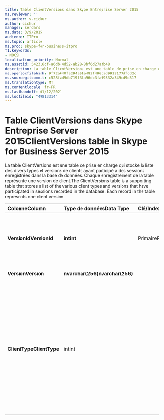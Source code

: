 ```yaml
---
title: Table ClientVersions dans Skype Entreprise Server 2015
ms.reviewer: ''
ms.author: v-cichur
author: cichur
manager: serdars
ms.date: 3/9/2015
audience: ITPro
ms.topic: article
ms.prod: skype-for-business-itpro
f1.keywords:
- NOCSH
localization_priority: Normal
ms.assetid: 542316cf-a6db-4d52-ab28-8bf6d27a3b48
description: La table ClientVersions est une table de prise en charge qui stocke la liste des divers types et versions de clients ayant participé à des sessions enregistrées dans la base de données. Chaque enregistrement de la table représente une version de client.
ms.openlocfilehash: 9f72a640fa294a51e483f496cad9913177dfcd2c
ms.sourcegitcommit: c528fad9db719f3fa96dc3fa99332a349cd9d317
ms.translationtype: MT
ms.contentlocale: fr-FR
ms.lasthandoff: 01/12/2021
ms.locfileid: "49813314"
---
```

# <a name="clientversions-table-in-skype-for-business-server-2015"></a><span data-ttu-id="2c371-104">Table ClientVersions dans Skype Entreprise Server 2015</span><span class="sxs-lookup"><span data-stu-id="2c371-104">ClientVersions table in Skype for Business Server 2015</span></span>
 
<span data-ttu-id="2c371-p102">La table ClientVersions est une table de prise en charge qui stocke la liste des divers types et versions de clients ayant participé à des sessions enregistrées dans la base de données. Chaque enregistrement de la table représente une version de client.</span><span class="sxs-lookup"><span data-stu-id="2c371-p102">The ClientVersions table is a supporting table that stores a list of the various client types and versions that have participated in sessions recorded in the database. Each record in the table represents one client version.</span></span>
  
|<span data-ttu-id="2c371-107">**Colonne**</span><span class="sxs-lookup"><span data-stu-id="2c371-107">**Column**</span></span>|<span data-ttu-id="2c371-108">**Type de données**</span><span class="sxs-lookup"><span data-stu-id="2c371-108">**Data Type**</span></span>|<span data-ttu-id="2c371-109">**Clé/Index**</span><span class="sxs-lookup"><span data-stu-id="2c371-109">**Key/Index**</span></span>|<span data-ttu-id="2c371-110">**Détails**</span><span class="sxs-lookup"><span data-stu-id="2c371-110">**Details**</span></span>|
|:-----|:-----|:-----|:-----|
|<span data-ttu-id="2c371-111">**VersionId**</span><span class="sxs-lookup"><span data-stu-id="2c371-111">**VersionId**</span></span> <br/> |<span data-ttu-id="2c371-112">**int**</span><span class="sxs-lookup"><span data-stu-id="2c371-112">**int**</span></span> <br/> |<span data-ttu-id="2c371-113">Primaire</span><span class="sxs-lookup"><span data-stu-id="2c371-113">Primary</span></span>  <br/> |<span data-ttu-id="2c371-114">Numéro unique identifiant le type et la version de ce client.</span><span class="sxs-lookup"><span data-stu-id="2c371-114">Unique number identifying this client type and version.</span></span>  <br/> |
|<span data-ttu-id="2c371-115">**Version**</span><span class="sxs-lookup"><span data-stu-id="2c371-115">**Version**</span></span> <br/> |<span data-ttu-id="2c371-116">**nvarchar(256)**</span><span class="sxs-lookup"><span data-stu-id="2c371-116">**nvarchar(256)**</span></span> <br/> ||<span data-ttu-id="2c371-117">Nom de la version.</span><span class="sxs-lookup"><span data-stu-id="2c371-117">Version name.</span></span>  <br/> |
|<span data-ttu-id="2c371-118">**ClientType**</span><span class="sxs-lookup"><span data-stu-id="2c371-118">**ClientType**</span></span> <br/> |<span data-ttu-id="2c371-119">int</span><span class="sxs-lookup"><span data-stu-id="2c371-119">int</span></span>  <br/> ||<span data-ttu-id="2c371-120">Spécifie le type de client utilisé dans la session.</span><span class="sxs-lookup"><span data-stu-id="2c371-120">Specifies the type of client used in the session.</span></span> <span data-ttu-id="2c371-121">Pour plus d’informations, voir la [table UserAgentDef.](useragentdef.md)</span><span class="sxs-lookup"><span data-stu-id="2c371-121">See the [UserAgentDef table](useragentdef.md) for more information.</span></span> <br/> <span data-ttu-id="2c371-122">Ce champ a été introduit dans Microsoft Lync Server 2013.</span><span class="sxs-lookup"><span data-stu-id="2c371-122">This field was introduced in Microsoft Lync Server 2013.</span></span>  <br/> |
   

